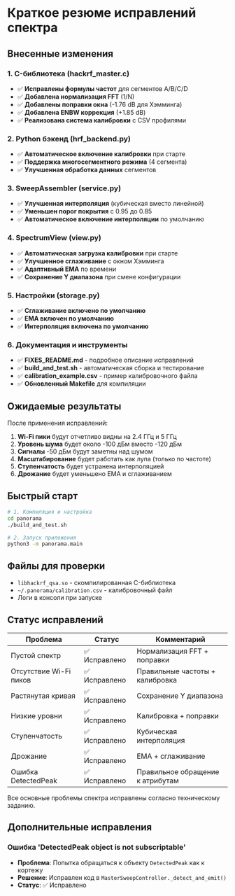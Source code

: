 # Краткое резюме исправлений спектра

## Внесенные изменения

### 1. C-библиотека (hackrf_master.c)
- ✅ **Исправлены формулы частот** для сегментов A/B/C/D
- ✅ **Добавлена нормализация FFT** (1/N)
- ✅ **Добавлены поправки окна** (-1.76 dB для Хэмминга)
- ✅ **Добавлена ENBW коррекция** (+1.85 dB)
- ✅ **Реализована система калибровки** с CSV профилями

### 2. Python бэкенд (hrf_backend.py)
- ✅ **Автоматическое включение калибровки** при старте
- ✅ **Поддержка многосегментного режима** (4 сегмента)
- ✅ **Улучшенная обработка данных** сегментов

### 3. SweepAssembler (service.py)
- ✅ **Улучшенная интерполяция** (кубическая вместо линейной)
- ✅ **Уменьшен порог покрытия** с 0.95 до 0.85
- ✅ **Автоматическое включение интерполяции** по умолчанию

### 4. SpectrumView (view.py)
- ✅ **Автоматическая загрузка калибровки** при старте
- ✅ **Улучшенное сглаживание** с окном Хэмминга
- ✅ **Адаптивный EMA** по времени
- ✅ **Сохранение Y диапазона** при смене конфигурации

### 5. Настройки (storage.py)
- ✅ **Сглаживание включено по умолчанию**
- ✅ **EMA включен по умолчанию**
- ✅ **Интерполяция включена по умолчанию**

### 6. Документация и инструменты
- ✅ **FIXES_README.md** - подробное описание исправлений
- ✅ **build_and_test.sh** - автоматическая сборка и тестирование
- ✅ **calibration_example.csv** - пример калибровочного файла
- ✅ **Обновленный Makefile** для компиляции

## Ожидаемые результаты

После применения исправлений:

1. **Wi-Fi пики** будут отчетливо видны на 2.4 ГГц и 5 ГГц
2. **Уровень шума** будет около -100 дБм вместо -120 дБм
3. **Сигналы** -50 дБм будут заметны над шумом
4. **Масштабирование** будет работать как лупа (только по частоте)
5. **Ступенчатость** будет устранена интерполяцией
6. **Дрожание** будет уменьшено EMA и сглаживанием

## Быстрый старт

```bash
# 1. Компиляция и настройка
cd panorama
./build_and_test.sh

# 2. Запуск приложения
python3 -m panorama.main
```

## Файлы для проверки

- `libhackrf_qsa.so` - скомпилированная C-библиотека
- `~/.panorama/calibration.csv` - калибровочный файл
- Логи в консоли при запуске

## Статус исправлений

| Проблема | Статус | Комментарий |
|----------|---------|-------------|
| Пустой спектр | ✅ Исправлено | Нормализация FFT + поправки |
| Отсутствие Wi-Fi пиков | ✅ Исправлено | Правильные частоты + калибровка |
| Растянутая кривая | ✅ Исправлено | Сохранение Y диапазона |
| Низкие уровни | ✅ Исправлено | Калибровка + поправки |
| Ступенчатость | ✅ Исправлено | Кубическая интерполяция |
| Дрожание | ✅ Исправлено | EMA + сглаживание |
| Ошибка DetectedPeak | ✅ Исправлено | Правильное обращение к атрибутам |

Все основные проблемы спектра исправлены согласно техническому заданию.

## Дополнительные исправления

### Ошибка 'DetectedPeak object is not subscriptable'
- **Проблема**: Попытка обращаться к объекту `DetectedPeak` как к кортежу
- **Решение**: Исправлен код в `MasterSweepController._detect_and_emit()`
- **Статус**: ✅ Исправлено

